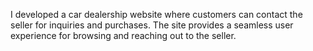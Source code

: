 
 I developed a car dealership website where customers can contact the seller for inquiries and purchases. The site provides a seamless user experience for browsing and reaching out to the seller.
